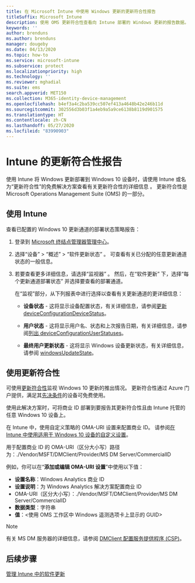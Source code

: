 ```yaml
---
title: 在 Microsoft Intune 中使用 Windows 更新的更新符合性报告
titleSuffix: Microsoft Intune
description: 使用 OMS 更新符合性查看向 Intune 部署的 Windows 更新的报告数据。
keywords: ''
author: brenduns
ms.author: brenduns
manager: dougeby
ms.date: 04/13/2020
ms.topic: how-to
ms.service: microsoft-intune
ms.subservice: protect
ms.localizationpriority: high
ms.technology: ''
ms.reviewer: mghadial
ms.suite: ems
search.appverid: MET150
ms.collection: M365-identity-device-management
ms.openlocfilehash: b4ef3a4c2ba539cc507ef413a4648b42e246b11d
ms.sourcegitcommit: 302556d3b03f1a4eb9a5a9ce6138b8119d901575
ms.translationtype: HT
ms.contentlocale: zh-CN
ms.lasthandoff: 05/27/2020
ms.locfileid: "83990903"
---
```

# <a name="intune-compliance-reports-for-updates"></a>Intune 的更新符合性报告

使用 Intune 将 Windows 更新部署到 Windows 10 设备时，请使用 Intune 或名为“更新符合性”的免费解决方案查看有关更新符合性的详细信息  。 更新符合性是 Microsoft Operations Management Suite (OMS) 的一部分。

## <a name="use-intune"></a>使用 Intune

查看已配置的 Windows 10 更新通道的部署状态策略报告：

1. 登录到 [Microsoft 终结点管理器管理中心](https://go.microsoft.com/fwlink/?linkid=2109431)。

2. 选择“设备”   > “概述”   > “软件更新状态”  。 可查看有关已分配的任意更新通道状态的一般信息。

3. 若要查看更多详细信息，请选择“监视器”  。 然后，在“软件更新”  下，选择“每个更新通道部署状态”  并选择要查看的部署通道。

   在“监视”部分，从下列报表中进行选择以查看有关更新通道的更详细信息： 

   - **设备状态** - 这将显示设备配置状态，有关详细信息，请参阅[更新 deviceConfigurationDeviceStatus]( https://docs.microsoft.com/graph/api/intune-deviceconfig-deviceconfigurationdevicestatus-update?view=graph-rest-1.0)。

   - **用户状态** - 这将显示用户名、状态和上次报告日期，有关详细信息，请参阅[列出 deviceConfigurationUserStatuses](https://docs.microsoft.com/graph/api/intune-deviceconfig-deviceconfigurationuserstatus-list?view=graph-rest-1.0)。

   - **最终用户更新状态** - 这将显示 Windows 设备更新状态，有关详细信息，请参阅 [windowsUpdateState](https://docs.microsoft.com/graph/api/resources/intune-shared-windowsupdatestate?view=graph-rest-beta)。

## <a name="use-update-compliance"></a>使用更新符合性

可使用[更新符合性](https://technet.microsoft.com/itpro/windows/manage/update-compliance-monitor)监视 Windows 10 更新的推出情况。 更新符合性通过 Azure 门户提供，满足其[先决条件](https://docs.microsoft.com/windows/deployment/update/update-compliance-get-started#update-compliance-prerequisites)的设备可免费使用。  

使用此解决方案时，可将商业 ID 部署到要报告其更新符合性且由 Intune 托管的任意 Windows 10 设备上。  

在 Intune 中，使用自定义策略的 OMA-URI 设置来配置商业 ID。 请参阅[在 Intune 中使用适用于 Windows 10 设备的自定义设置](../configuration/custom-settings-windows-10.md)。

用于配置商业 ID 的 OMA-URI（区分大小写）路径为：./Vendor/MSFT/DMClient/Provider/MS DM Server/CommercialID 

例如，你可以在“**添加或编辑 OMA-URI 设置**”中使用以下值：

- **设置名称**：Windows Analytics 商业 ID
- **设置说明**：为 Windows Analytics 解决方案配置商业 ID
- OMA-URI（区分大小写）：./Vendor/MSFT/DMClient/Provider/MS DM Server/CommercialID  
- **数据类型**：字符串
- **值**：\<使用 OMS 工作区中 Windows 遥测选项卡上显示的 GUID>

> [!NOTE]
> 有关 MS DM 服务器的详细信息，请参阅 [DMClient 配置服务提供程序 (CSP)]( https://docs.microsoft.com/windows/client-management/mdm/dmclient-csp)。

## <a name="next-steps"></a>后续步骤

[管理 Intune 中的软件更新](windows-update-for-business-configure.md)
